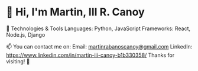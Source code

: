 # 👋 Hi, I'm Martin, III R. Canoy

🔧 Technologies & Tools
  Languages: Python, JavaScript
  Frameworks: React, Node.js, Django

📫 You can contact me on:
  Email: martinrabanoscanoy@gmail.com
  LinkedIn: https://www.linkedin.com/in/martin-iii-canoy-b1b330358/
  Thanks for visiting! 🚀
